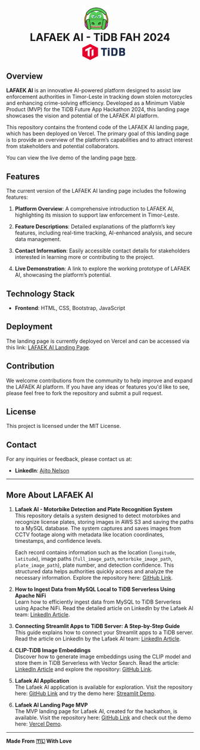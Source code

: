 <div align="center" style="display: flex; align-items: center; justify-content: center; flex-wrap: wrap;">
  <img src="assets/img/lafaek_ai.png" alt="LAFAEK AI Logo" width="70" style="margin-right: 20px;"/>
  <span style="font-size: 28px; font-weight: bold; margin: 0 30px;">LAFAEK AI - TiDB FAH 2024</span>
  <img src="assets/img/clients/client-2.png" alt="TiDB Logo" width="120" style="margin-left: 20px;"/>
</div>

## Overview

**LAFAEK AI** is an innovative AI-powered platform designed to assist law enforcement authorities in Timor-Leste in tracking down stolen motorcycles and enhancing crime-solving efficiency. Developed as a Minimum Viable Product (MVP) for the TiDB Future App Hackathon 2024, this landing page showcases the vision and potential of the LAFAEK AI platform.

This repository contains the frontend code of the LAFAEK AI landing page, which has been deployed on Vercel. The primary goal of this landing page is to provide an overview of the platform’s capabilities and to attract interest from stakeholders and potential collaborators.

You can view the live demo of the landing page [here](https://lafaekaitidb.vercel.app/index.html).

## Features

The current version of the LAFAEK AI landing page includes the following features:

1. **Platform Overview**: A comprehensive introduction to LAFAEK AI, highlighting its mission to support law enforcement in Timor-Leste.

2. **Feature Descriptions**: Detailed explanations of the platform’s key features, including real-time tracking, AI-enhanced analysis, and secure data management.

3. **Contact Information**: Easily accessible contact details for stakeholders interested in learning more or contributing to the project.

4. **Live Demonstration**: A link to explore the working prototype of LAFAEK AI, showcasing the platform’s potential.

## Technology Stack

- **Frontend**: HTML, CSS, Bootstrap, JavaScript

## Deployment

The landing page is currently deployed on Vercel and can be accessed via this link: [LAFAEK AI Landing Page](https://lafaekaitidb.vercel.app/index.html).

## Contribution

We welcome contributions from the community to help improve and expand the LAFAEK AI platform. If you have any ideas or features you'd like to see, please feel free to fork the repository and submit a pull request.

## License

This project is licensed under the MIT License.

## Contact

For any inquiries or feedback, please contact us at:

- **LinkedIn**: [Ajito Nelson](https://www.linkedin.com/in/ajitonelson/)

---

## More About LAFAEK AI

1. **Lafaek AI - Motorbike Detection and Plate Recognition System**  
   This repository details a system designed to detect motorbikes and recognize license plates, storing images in AWS S3 and saving the paths to a MySQL database. The system captures and saves images from CCTV footage along with metadata like location coordinates, timestamps, and confidence levels.

   Each record contains information such as the location (`longitude`, `latitude`), image paths (`full_image_path`, `motorbike_image_path`, `plate_image_path`), plate number, and detection confidence. This structured data helps authorities quickly access and analyze the necessary information. Explore the repository here: [GitHub Link](https://github.com/ajitonelsonn/license_plate_recognition).

2. **How to Ingest Data from MySQL Local to TiDB Serverless Using Apache NiFi**  
   Learn how to efficiently ingest data from MySQL to TiDB Serverless using Apache NiFi. Read the detailed article on LinkedIn by the Lafaek AI team: [LinkedIn Article](https://www.linkedin.com/pulse/copy-how-ingest-data-from-mysql-local-tidb-serverless-ajito-hgvjc/?trackingId=U%2FB%2FAoQDSVuRBrE65cnEkw%3D%3D).

3. **Connecting Streamlit Apps to TiDB Server: A Step-by-Step Guide**  
   This guide explains how to connect your Streamlit apps to a TiDB server. Read the article on LinkedIn by the Lafaek AI team: [LinkedIn Article](https://www.linkedin.com/pulse/connecting-streamlit-apps-tidb-server-step-by-step-ajito-xsfzc/?trackingId=VAC9e6BERZy%2FHAoZYDy9hg%3D%3D).

4. **CLIP-TiDB Image Embeddings**  
   Discover how to generate image embeddings using the CLIP model and store them in TiDB Serverless with Vector Search. Read the article: [LinkedIn Article](https://www.linkedin.com/pulse/generate-image-embeddings-using-clip-storing-tidb-ajito-4ts4c/?trackingId=%2FPiYshS0QKiXKCBqXX8Ubg%3D%3D) and explore the repository: [GitHub Link](https://github.com/ajitonelsonn/clip-tidb-image-embeddings).

5. **Lafaek AI Application**  
   The Lafaek AI application is available for exploration. Visit the repository here: [GitHub Link](https://github.com/ajitonelsonn/TiDB_FAH_2024_Slafaekai) and try the demo here: [Streamlit Demo](https://lafaekaitidb.streamlit.app/).

6. **Lafaek AI Landing Page MVP**  
   The MVP landing page for Lafaek AI, created for the hackathon, is available. Visit the repository here: [GitHub Link](https://github.com/ajitonelsonn/TiDB_FAH_2024_Vlafaekai) and check out the demo here: [Vercel Demo](https://lafaekaitidb.vercel.app/index.html).

---

**Made From 🇹🇱 With Love**
